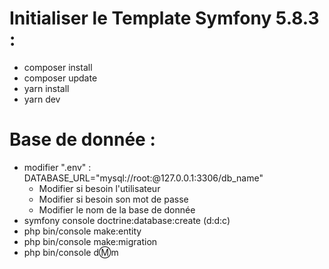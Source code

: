 # Initialiser le Template Symfony 5.8.3 :
- composer install
- composer update
- yarn install
- yarn dev

# Base de donnée :
- modifier ".env" : DATABASE_URL="mysql://root:@127.0.0.1:3306/db_name"
  - Modifier si besoin l'utilisateur
  - Modifier si besoin son mot de passe
  - Modifier le nom de la base de donnée
- symfony console doctrine:database:create (d:d:c)
- php bin/console make:entity
- php bin/console make:migration
- php bin/console d:m:m
